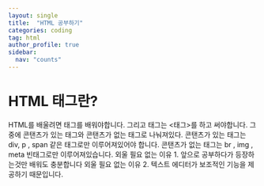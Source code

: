 ```yaml
---
layout: single
title:  "HTML 공부하기"
categories: coding
tag: html
author_profile: true
sidebar:
  nav: "counts"
---
```


# HTML 태그란?

HTML를 배울려면 태그를 배워야합니다. 그리고 태그는 <태그>를 하고 써야합니다.
그중에 콘탠츠가 있는 태그와 콘탠츠가 없는 태그로 나눠져있다.
콘탠츠가 있는 태그는 div, p , span 같은 태그로만 이루어져있어야 합니다.
콘탠츠가 없는 태그는 br , img , meta 빈태그로만 이루어져있습니다.
외울 필요 없는 이유 1. 앞으로 공부하다가 등장하는것만 배워도 충분합니다
외울 필요 없는 이유 2. 텍스트 에디터가 보조적인 기능을 제공하기 때문입니다.